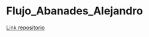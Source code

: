 # Flujo_Abanades_Alejandro
[Link repositorio](https://github.com/Abanadja/Flujo_Abanades_Alejandro)
